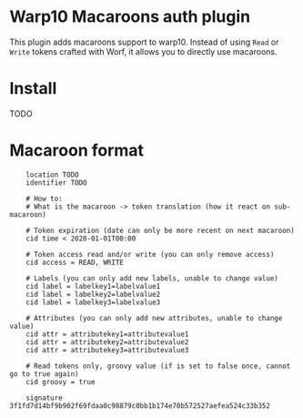 # Warp10 Macaroons auth plugin

This plugin adds macaroons support to warp10. Instead of using `Read` or `Write` tokens crafted with Worf,
it allows you to directly use macaroons.

# Install

TODO

# Macaroon format

```
    location TODO
    identifier TODO

    # How to:
    # What is the macaroon -> token translation (how it react on sub-macaroon)

    # Token expiration (date can only be more recent on next macaroon)
    cid time < 2020-01-01T00:00

    # Token access read and/or write (you can only remove access)
    cid access = READ, WRITE

    # Labels (you can only add new labels, unable to change value)
    cid label = labelkey1=labelvalue1
    cid label = labelkey2=labelvalue2
    cid label = labelkey3=labelvalue3

    # Attributes (you can only add new attributes, unable to change value)
    cid attr = attributekey1=attributevalue1
    cid attr = attributekey2=attributevalue2
    cid attr = attributekey3=attributevalue3

    # Read tokens only, groovy value (if is set to false once, cannot go to true again)
    cid groovy = true

    signature 3f1fd7d14bf9b902f69fdaa0c98879c0bb1b174e70b572527aefea524c33b352
```